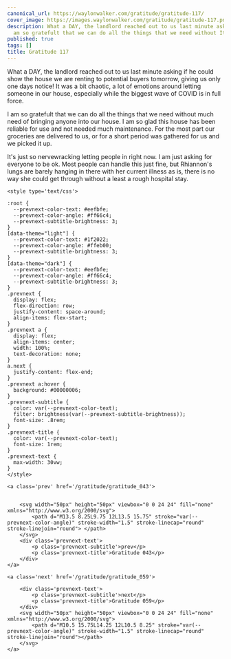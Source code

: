 ```yaml
---
canonical_url: https://waylonwalker.com/gratitude/gratitude-117/
cover_image: https://images.waylonwalker.com/gratitude/gratitude-117.png
description: What a DAY, the landlord reached out to us last minute asking if he I
  am so gratefult that we can do all the things that we need without It
published: true
tags: []
title: Gratitude 117
---
```


What a DAY, the landlord reached out to us last minute asking if he could show the house we are renting to potential buyers tomorrow, giving us only one days notice!  It was a bit chaotic, a lot of emotions around letting someone in our house, especially while the biggest wave of COVID is in full force.

I am so gratefult that we can do all the things that we need without much need of bringing anyone into our house.  I am so glad this house has been reliable for use and not needed much maintenance.  For the most part our groceries are delivered to us, or for a short period was gathered for us and we picked it up.

It's just so nervewracking letting people in right now.  I am just asking for everyone to be ok.  Most people can handle this just fine, but Rhiannon's lungs are barely hanging in there with her current illness as is, there is no way she could get through without a least a rough hospital stay.
<div class='prevnext'>

    <style type='text/css'>

    :root {
      --prevnext-color-text: #eefbfe;
      --prevnext-color-angle: #ff66c4;
      --prevnext-subtitle-brightness: 3;
    }
    [data-theme="light"] {
      --prevnext-color-text: #1f2022;
      --prevnext-color-angle: #ffeb00;
      --prevnext-subtitle-brightness: 3;
    }
    [data-theme="dark"] {
      --prevnext-color-text: #eefbfe;
      --prevnext-color-angle: #ff66c4;
      --prevnext-subtitle-brightness: 3;
    }
    .prevnext {
      display: flex;
      flex-direction: row;
      justify-content: space-around;
      align-items: flex-start;
    }
    .prevnext a {
      display: flex;
      align-items: center;
      width: 100%;
      text-decoration: none;
    }
    a.next {
      justify-content: flex-end;
    }
    .prevnext a:hover {
      background: #00000006;
    }
    .prevnext-subtitle {
      color: var(--prevnext-color-text);
      filter: brightness(var(--prevnext-subtitle-brightness));
      font-size: .8rem;
    }
    .prevnext-title {
      color: var(--prevnext-color-text);
      font-size: 1rem;
    }
    .prevnext-text {
      max-width: 30vw;
    }
    </style>
    
    <a class='prev' href='/gratitude/gratitude_043'>
    

        <svg width="50px" height="50px" viewbox="0 0 24 24" fill="none" xmlns="http://www.w3.org/2000/svg">
            <path d="M13.5 8.25L9.75 12L13.5 15.75" stroke="var(--prevnext-color-angle)" stroke-width="1.5" stroke-linecap="round" stroke-linejoin="round"> </path>
        </svg>
        <div class='prevnext-text'>
            <p class='prevnext-subtitle'>prev</p>
            <p class='prevnext-title'>Gratitude 043</p>
        </div>
    </a>
    
    <a class='next' href='/gratitude/gratitude_059'>
    
        <div class='prevnext-text'>
            <p class='prevnext-subtitle'>next</p>
            <p class='prevnext-title'>Gratitude 059</p>
        </div>
        <svg width="50px" height="50px" viewbox="0 0 24 24" fill="none" xmlns="http://www.w3.org/2000/svg">
            <path d="M10.5 15.75L14.25 12L10.5 8.25" stroke="var(--prevnext-color-angle)" stroke-width="1.5" stroke-linecap="round" stroke-linejoin="round"></path>
        </svg>
    </a>
  </div>